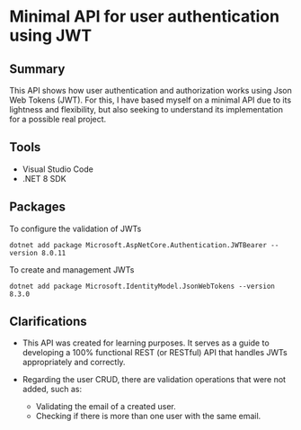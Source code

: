 # Minimal API for user authentication using JWT

## Summary

This API shows how user authentication and authorization works using Json Web Tokens (JWT). For this, I have based myself on a minimal API due to its lightness and flexibility, but also seeking to understand its implementation for a possible real project.

##  Tools

- Visual Studio Code
- .NET 8 SDK

## Packages

To configure the validation of JWTs
```
dotnet add package Microsoft.AspNetCore.Authentication.JWTBearer --version 8.0.11
```


To create and management JWTs
```
dotnet add package Microsoft.IdentityModel.JsonWebTokens --version 8.3.0
```

## **Clarifications**
- This API was created for learning purposes. It serves as a guide to developing a 100% functional REST (or RESTful) API that handles JWTs appropriately and correctly.

- Regarding the user CRUD, there are validation operations that were not added, such as:
    - Validating the email of a created user.
    - Checking if there is more than one user with the same email.